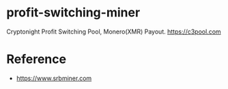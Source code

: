 # profit-switching-miner
Cryptonight Profit Switching Pool, Monero(XMR) Payout.  https://c3pool.com

# Reference
- https://www.srbminer.com
